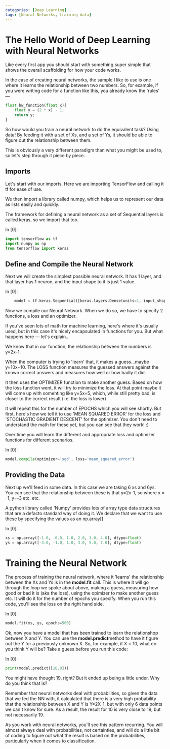 ```yaml
---
categories: [Deep Learning]
tags: [Neural Networks, training data]
---
```






# The Hello World of Deep Learning with Neural Networks



Like every first app you should start with something super simple that shows the overall scaffolding for how your code works.

In the case of creating neural networks, the sample I like to use is one where it learns the relationship between two numbers. So, for example, if you were writing code for a function like this, you already know the 'rules' —

```python
float hw_function(float x){
    float y = (2 * x) - 1;
    return y;
}
```

So how would you train a neural network to do the equivalent task? Using data! By feeding it with a set of Xs, and a set of Ys, it should be able to figure out the relationship between them.

This is obviously a very different paradigm than what you might be used to, so let's step through it piece by piece.



## Imports

Let's start with our imports. Here we are importing TensorFlow and calling it tf for ease of use.

We then import a library called numpy, which helps us to represent our data as lists easily and quickly.

The framework for defining a neural network as a set of Sequential layers is called keras, so we import that too.

In [0]:

```python
import tensorflow as tf
import numpy as np
from tensorflow import keras
```



## Define and Compile the Neural Network

Next we will create the simplest possible neural network. It has 1 layer, and that layer has 1 neuron, and the input shape to it is just 1 value.

In [0]:

```python
	model = tf.keras.Sequential([keras.layers.Dense(units=1, input_shape=[1])])
```



Now we compile our Neural Network. When we do so, we have to specify 2 functions, a loss and an optimizer.

If you've seen lots of math for machine learning, here's where it's usually used, but in this case it's nicely encapsulated in functions for you. But what happens here — let's explain...

We know that in our function, the relationship between the numbers is y=2x-1.

When the computer is trying to 'learn' that, it makes a guess...maybe y=10x+10. The LOSS function measures the guessed answers against the known correct answers and measures how well or how badly it did.

It then uses the OPTIMIZER function to make another guess. Based on how the loss function went, it will try to minimize the loss. At that point maybe it will come up with somehting like y=5x+5, which, while still pretty bad, is closer to the correct result (i.e. the loss is lower)

It will repeat this for the number of EPOCHS which you will see shortly. But first, here's how we tell it to use 'MEAN SQUARED ERROR' for the loss and 'STOCHASTIC GRADIENT DESCENT' for the optimizer. You don't need to understand the math for these yet, but you can see that they work! :)

Over time you will learn the different and appropriate loss and optimizer functions for different scenarios.

In [0]:

```python
model.compile(optimizer='sgd', loss='mean_squared_error')
```



## Providing the Data

Next up we'll feed in some data. In this case we are taking 6 xs and 6ys. You can see that the relationship between these is that y=2x-1, so where x = -1, y=-3 etc. etc.

A python library called 'Numpy' provides lots of array type data structures that are a defacto standard way of doing it. We declare that we want to use these by specifying the values as an np.array[]

In [0]:

```python
xs = np.array([-1.0,  0.0, 1.0, 2.0, 3.0, 4.0], dtype=float)
ys = np.array([-3.0, -1.0, 1.0, 3.0, 5.0, 7.0], dtype=float)
```



# Training the Neural Network



The process of training the neural network, where it 'learns' the relationship between the Xs and Ys is in the **model.fit** call. This is where it will go through the loop we spoke about above, making a guess, measuring how good or bad it is (aka the loss), using the opimizer to make another guess etc. It will do it for the number of epochs you specify. When you run this code, you'll see the loss on the right hand side.

In [0]:

```python
model.fit(xs, ys, epochs=500)
```



Ok, now you have a model that has been trained to learn the relationshop between X and Y. You can use the **model.predict**method to have it figure out the Y for a previously unknown X. So, for example, if X = 10, what do you think Y will be? Take a guess before you run this code:

In [0]:

```python
print(model.predict([10.0]))
```



You might have thought 19, right? But it ended up being a little under. Why do you think that is?

Remember that neural networks deal with probabilities, so given the data that we fed the NN with, it calculated that there is a very high probability that the relationship between X and Y is Y=2X-1, but with only 6 data points we can't know for sure. As a result, the result for 10 is very close to 19, but not necessarily 19.

As you work with neural networks, you'll see this pattern recurring. You will almost always deal with probabilities, not certainties, and will do a little bit of coding to figure out what the result is based on the probabilities, particularly when it comes to classification.